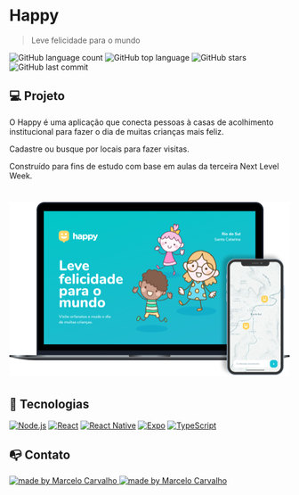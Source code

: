 # Happy

> Leve felicidade para o mundo

<p align="start">
	  <img alt="GitHub language count" src="https://img.shields.io/github/languages/count/mpirescarvalho/happy?style=flat">
	  <img alt="GitHub top language" src="https://img.shields.io/github/languages/top/mpirescarvalho/happy">
	  <img alt="GitHub stars" src="https://img.shields.io/github/stars/mpirescarvalho/happy?style=social">
	  <img alt="GitHub last commit" src="https://img.shields.io/github/last-commit/mpirescarvalho/happy">
</p>

## 💻 Projeto

O Happy é uma aplicação que conecta pessoas à casas de acolhimento institucional para fazer o dia de muitas crianças mais feliz.

Cadastre ou busque por locais para fazer visitas.

Construído para fins de estudo com base em aulas da terceira Next Level Week.

<h1 align="start">
  <img alt="Gitline" title="#Gitline" src="./assets/happy.png" />
</h1>

## 🚀 Tecnologias

[![Node.js](https://img.shields.io/badge/-Node.js-339933?logo=Node.js&logoColor=white&link=https://nodejs.org)](https://nodejs.org)
[![React](https://img.shields.io/badge/-React-61DAFB?logo=React&logoColor=white&link=https://reactjs.org/)](https://reactjs.org/)
[![React Native](https://img.shields.io/badge/-React_Native-4B8BF5?logo=Android&logoColor=white&link=https://reactnative.dev/)](https://reactnative.dev/)
[![Expo](https://img.shields.io/badge/-Expo-05001f?logo=Expo&logoColor=white&link=https://expo.io/)](https://expo.io/)
[![TypeScript](https://img.shields.io/badge/-TypeScript-007ACC?logo=TypeScript&logoColor=white&link=https://www.typescriptlang.org/)](https://www.typescriptlang.org/)

## 📭 Contato

<a href="https://github.com/mpirescarvalho">
  <img alt="made by Marcelo Carvalho" src="https://img.shields.io/badge/made%20by-Marcelo%20Carvalho-%237519C1">
</a>
<a href="mailto:mpirescarvalho17@gmail.com">
  <img alt="made by Marcelo Carvalho" src="https://img.shields.io/badge/-mpirescarvalho17@gmail.com-c14438?style=flat-square&logo=Gmail&logoColor=white&link=mailto:mpirescarvalho17@gmail.com" />
</a>

